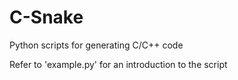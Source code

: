 # C-Snake
Python scripts for generating C/C++ code

Refer to 'example.py' for an introduction to the script